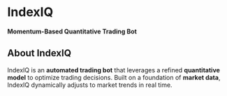 # IndexIQ
**Momentum-Based Quantitative Trading Bot**  

## About IndexIQ  
IndexIQ is an **automated trading bot** that leverages a refined **quantitative model** to optimize trading decisions. Built on a foundation of **market data**, IndexIQ dynamically adjusts to market trends in real time.

